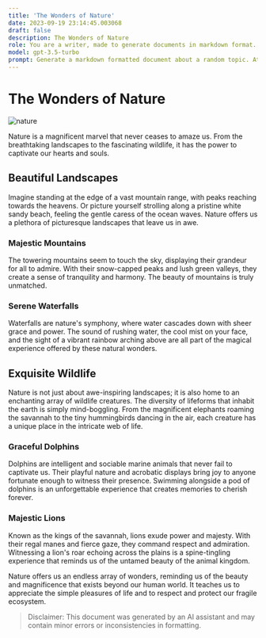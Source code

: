 ```yaml
---
title: 'The Wonders of Nature'
date: 2023-09-19 23:14:45.003068
draft: false
description: The Wonders of Nature
role: You are a writer, made to generate documents in markdown format. It is very important that all of the documents you generate are in valid markdown format.
model: gpt-3.5-turbo
prompt: Generate a markdown formatted document about a random topic. At the bottom, include a disclaimer explaining that the document was generated by you. The first line of the document should be the title. Make sure that the entire document is in proper markdown format, using a mix of various tags to make the document visually appealing.
---
```


# The Wonders of Nature

![nature](https://images.unsplash.com/photo-1627080390670-1b5ce24e2272)

Nature is a magnificent marvel that never ceases to amaze us. From the breathtaking landscapes to the fascinating wildlife, it has the power to captivate our hearts and souls.

## Beautiful Landscapes

Imagine standing at the edge of a vast mountain range, with peaks reaching towards the heavens. Or picture yourself strolling along a pristine white sandy beach, feeling the gentle caress of the ocean waves. Nature offers us a plethora of picturesque landscapes that leave us in awe.

### Majestic Mountains

The towering mountains seem to touch the sky, displaying their grandeur for all to admire. With their snow-capped peaks and lush green valleys, they create a sense of tranquility and harmony. The beauty of mountains is truly unmatched.

### Serene Waterfalls

Waterfalls are nature's symphony, where water cascades down with sheer grace and power. The sound of rushing water, the cool mist on your face, and the sight of a vibrant rainbow arching above are all part of the magical experience offered by these natural wonders.

## Exquisite Wildlife

Nature is not just about awe-inspiring landscapes; it is also home to an enchanting array of wildlife creatures. The diversity of lifeforms that inhabit the earth is simply mind-boggling. From the magnificent elephants roaming the savannah to the tiny hummingbirds dancing in the air, each creature has a unique place in the intricate web of life.

### Graceful Dolphins

Dolphins are intelligent and sociable marine animals that never fail to captivate us. Their playful nature and acrobatic displays bring joy to anyone fortunate enough to witness their presence. Swimming alongside a pod of dolphins is an unforgettable experience that creates memories to cherish forever.

### Majestic Lions

Known as the kings of the savannah, lions exude power and majesty. With their regal manes and fierce gaze, they command respect and admiration. Witnessing a lion's roar echoing across the plains is a spine-tingling experience that reminds us of the untamed beauty of the animal kingdom.

Nature offers us an endless array of wonders, reminding us of the beauty and magnificence that exists beyond our human world. It teaches us to appreciate the simple pleasures of life and to respect and protect our fragile ecosystem.

> Disclaimer: This document was generated by an AI assistant and may contain minor errors or inconsistencies in formatting.